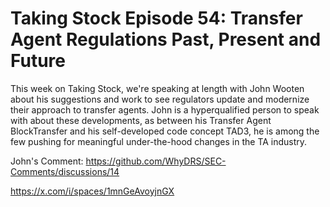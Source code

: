 # Taking Stock Episode 54: Transfer Agent Regulations Past, Present and Future

This week on Taking Stock, we're speaking at length with John Wooten about his suggestions and work to see regulators update and modernize their approach to transfer agents. John is a hyperqualified person to speak with about these developments, as between his Transfer Agent BlockTransfer and his self-developed code concept TAD3, he is among the few pushing for meaningful under-the-hood changes in the TA industry. 

John's Comment: https://github.com/WhyDRS/SEC-Comments/discussions/14

https://x.com/i/spaces/1mnGeAvoyjnGX
